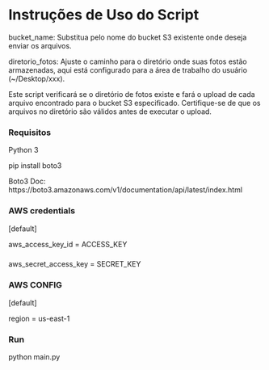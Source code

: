 <h1>Instruções de Uso do Script</h1>

<p>bucket_name: Substitua pelo nome do bucket S3 existente onde deseja enviar os arquivos.</p>
<p>diretorio_fotos: Ajuste o caminho para o diretório onde suas fotos estão armazenadas, aqui está configurado para a área de trabalho do usuário (~/Desktop/xxx).
</p>
Este script verificará se o diretório de fotos existe e fará o upload de cada arquivo encontrado para o bucket S3 especificado. Certifique-se de que os arquivos no diretório são válidos antes de executar o upload.

<h3>Requisitos</h3>
<p>Python 3</p>
pip install boto3
<p></p>
Boto3 Doc: https://boto3.amazonaws.com/v1/documentation/api/latest/index.html

<h3>AWS credentials</h3>

[default]
<p></p>
aws_access_key_id = ACCESS_KEY
<h3></h3>
aws_secret_access_key = SECRET_KEY


<h3>AWS CONFIG </h3>
[default] 
<p></p>
region = us-east-1

<h3>Run</h3>
python main.py

